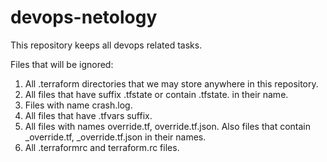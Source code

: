 # devops-netology

This repository keeps all devops related tasks.

Files that will be ignored:

1. All .terraform directories that we may store anywhere in this repository.
2. All files that have suffix .tfstate or contain .tfstate. in their name.
3. Files with name crash.log.
4. All files that have .tfvars suffix.
5. All files with names override.tf, override.tf.json. Also files that contain _override.tf, _override.tf.json in their names.
6. All .terraformrc and terraform.rc files.